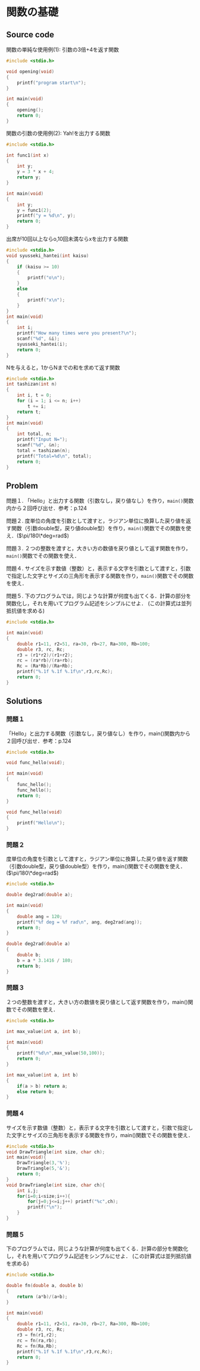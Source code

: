 # 関数の基礎

## Source code

関数の単純な使用例(1): 引数の3倍+4を返す関数

```c
#include <stdio.h>

void opening(void)
{
    printf("program start\n");
}

int main(void)
{
    opening();
    return 0;
}
```

関数の引数の使用例(2): Yah!を出力する関数

```c
#include <stdio.h>

int func1(int x)
{
    int y;
    y = 3 * x + 4;
    return y;
}

int main(void)
{
    int y;
    y = func1(2);
    printf("y = %d\n", y);
    return 0;
}
```

出席が10回以上ならo,10回未満ならxを出力する関数

```c
#include <stdio.h>
void syusseki_hantei(int kaisu)
{
    if (kaisu >= 10)
    {
        printf("o\n");
    }
    else
    {
        printf("x\n");
    }
}
int main(void)
{
    int i;
    printf("How many times were you present?\n");
    scanf("%d", &i);
    syusseki_hantei(i);
    return 0;
}
```

Nを与えると，1からNまでの和を求めて返す関数

```c
#include <stdio.h>
int tashizan(int n)
{
    int i, t = 0;
    for (i = 1; i <= n; i++)
        t += i;
    return t;
}
int main(void)
{
    int total, n;
    printf("Input N=");
    scanf("%d", &n);
    total = tashizan(n);
    printf("Total=%d\n", total);
    return 0;
}
```

## Problem

問題１. 「Hello」と出力する関数（引数なし，戻り値なし）を作り，`main()`関数内から２回呼び出せ．参考：p.124

問題２. 度単位の角度を引数として渡すと，ラジアン単位に換算した戻り値を返す関数（引数double型，戻り値double型）を作り，`main()`関数でその関数を使え．($\pi/180\*deg=rad$)

問題３. ２つの整数を渡すと，大きい方の数値を戻り値として返す関数を作り，`main()`関数でその関数を使え．

問題４. サイズを示す数値（整数）と，表示する文字を引数として渡すと，引数で指定した文字とサイズの三角形を表示する関数を作り，`main()`関数でその関数を使え．

問題５. 下のプログラムでは，同じような計算が何度も出てくる．計算の部分を関数化し，それを用いてプログラム記述をシンプルにせよ． (この計算式は並列抵抗値を求める)

```c
#include <stdio.h>

int main(void)
{
    double r1=11, r2=51, ra=30, rb=27, Ra=300, Rb=100;
    double r3, rc, Rc;
    r3 = (r1*r2)/(r1+r2);
    rc = (ra*rb)/(ra+rb);
    Rc = (Ra*Rb)/(Ra+Rb);
    printf("%.1f %.1f %.1f\n",r3,rc,Rc);
    return 0;
}
```

## Solutions

### 問題１

「Hello」と出力する関数（引数なし，戻り値なし）を作り，main()関数内から２回呼び出せ．参考：p.124

```c
#include <stdio.h>

void func_hello(void);

int main(void)
{
    func_hello();
    func_hello();
    return 0;
}

void func_hello(void)
{
    printf("Hello\n");
}
```

### 問題２

度単位の角度を引数として渡すと，ラジアン単位に換算した戻り値を返す関数（引数double型，戻り値double型）を作り，main()関数でその関数を使え．($\pi/180\*deg=rad$)

```c
#include <stdio.h>

double deg2rad(double a);

int main(void)
{
    double ang = 120;
    printf("%f deg = %f rad\n", ang, deg2rad(ang));
    return 0;
}

double deg2rad(double a)
{
    double b;
    b = a * 3.1416 / 180;
    return b;
}
```

### 問題３

２つの整数を渡すと，大きい方の数値を戻り値として返す関数を作り，main()関数でその関数を使え．

```c
#include <stdio.h>

int max_value(int a, int b);

int main(void)
{
	printf("%d\n",max_value(50,100));
	return 0;
}

int max_value(int a, int b)
{
	if(a > b) return a;
	else return b;
}
```

### 問題４

サイズを示す数値（整数）と，表示する文字を引数として渡すと，引数で指定した文字とサイズの三角形を表示する関数を作り，main()関数でその関数を使え．

```c
#include <stdio.h>
void DrawTriangle(int size, char ch);
int main(void){
	DrawTriangle(3,'%');
	DrawTriangle(5,'&');
	return 0;
}
void DrawTriangle(int size, char ch){
	int i,j;
	for(i=0;i<size;i++){
		for(j=0;j<=i;j++) printf("%c",ch);
		printf("\n");
	}
}
```

### 問題５

下のプログラムでは，同じような計算が何度も出てくる．計算の部分を関数化し，それを用いてプログラム記述をシンプルにせよ． (この計算式は並列抵抗値を求める)

```c
#include <stdio.h>

double fn(double a, double b)
{
	return (a*b)/(a+b);
}

int main(void)
{
    double r1=11, r2=51, ra=30, rb=27, Ra=300, Rb=100;
    double r3, rc, Rc;
    r3 = fn(r1,r2);
    rc = fn(ra,rb);
    Rc = fn(Ra,Rb);
    printf("%.1f %.1f %.1f\n",r3,rc,Rc);
    return 0;
}
```
